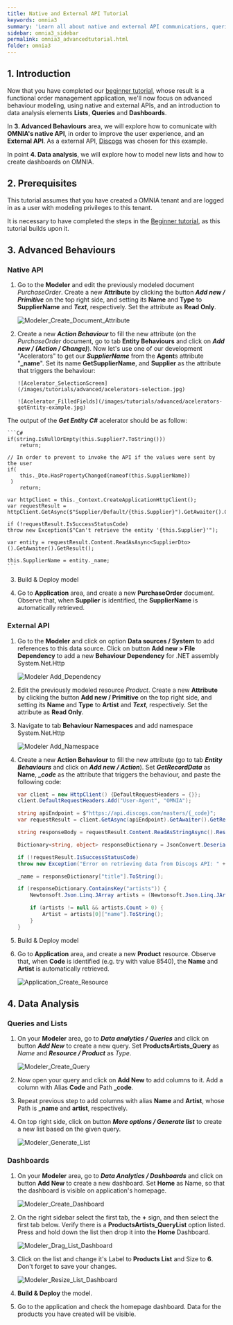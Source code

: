 ```yaml
---
title: Native and External API Tutorial
keywords: omnia3
summary: 'Learn all about native and external API communications, queries, lists and dashboards'
sidebar: omnia3_sidebar
permalink: omnia3_advancedtutorial.html
folder: omnia3
---
```


## 1. Introduction

Now that you have completed our [beginner tutorial](omnia3_beginnertutorial.html), whose result is a functional order management application, we'll now focus on advanced behaviour modeling, using native and external APIs, and an introduction to data analysis elements **Lists**, **Queries** and **Dashboards**.

In **3. Advanced Behaviours** area, we will explore how to comunicate with **OMNIA's native API**, in order to improve the user experience, and an **External API**. As a external API, [Discogs](https://www.discogs.com/developers/) was chosen for this example.

In point **4. Data analysis**, we will explore how to model new lists and how to create dashboards on OMNIA.

## 2. Prerequisites

This tutorial assumes that you have created a OMNIA tenant and are logged in as a user with modeling privileges to this tenant.

It is necessary to have completed the steps in the [Beginner tutorial](omnia3_beginnertutorial.html), as this tutorial builds upon it.

## 3. Advanced Behaviours

### Native API

1.  Go to the **Modeler** and edit the previously modeled document _PurchaseOrder_. Create a new **Attribute** by clicking the button **_Add new / Primitive_** on the top right side, and setting its **Name** and **Type** to **SupplierName** and **_Text_**, respectively. Set the attribute as **Read Only**.

    ![Modeler_Create_Document_Attribute](/images/tutorials/advanced/nativeAPITutorial-1.jpg)

2.  Create a new **_Action Behaviour_** to fill the new attribute (on the _PurchaseOrder_ document, go to tab **Entity Behaviours** and click on **_Add new / (Action / Change)_**). Now let's use one of our development "Acelerators" to get our **_SupplierName_** from the **Agent**s attribute "**\_name**".
    Set its name **GetSupplierName**, and **Supplier** as the attribute that triggers the behaviour:

        ![Acelerator_SelectionScreen](/images/tutorials/advanced/acelerators-selection.jpg)

        ![Acelerator_FilledFields](/images/tutorials/advanced/acelerators-getEntity-example.jpg)

The output of the **_Get Entity C#_** acelerator should be as follow:

    ```C#
    if(string.IsNullOrEmpty(this.Supplier?.ToString()))
        return;

    // In order to prevent to invoke the API if the values were sent by the user
    if(
        this._Dto.HasPropertyChanged(nameof(this.SupplierName))
     )
        return;

    var httpClient = this._Context.CreateApplicationHttpClient();
    var requestResult = httpClient.GetAsync($"Supplier/Default/{this.Supplier}").GetAwaiter().GetResult();

    if (!requestResult.IsSuccessStatusCode)
    throw new Exception($"Can't retrieve the entity '{this.Supplier}'");

    var entity = requestResult.Content.ReadAsAsync<SupplierDto>().GetAwaiter().GetResult();

    this.SupplierName = entity._name;
    ```

3. Build & Deploy model

4. Go to **Application** area, and create a new **PurchaseOrder** document. Observe that, when **Supplier** is identified, the **SupplierName** is automatically retrieved.

### External API

1. Go to the **Modeler** and click on option **Data sources / System** to add references to this data source. Click on button **Add new > File Dependency** to add a new **Behaviour Dependency** for .NET assembly System.Net.Http

   ![Modeler Add_Dependency](/images/tutorials/advanced/Modeler-Add-Behaviour-Dependency.png)

2. Edit the previously modeled resource _Product_. Create a new **Attribute** by clicking the button **Add new / Primitive** on the top right side, and setting its **Name** and **Type** to **Artist** and **_Text_**, respectively. Set the attribute as **Read Only**.

3. Navigate to tab **Behaviour Namespaces** and add namespace System.Net.Http

   ![Modeler Add_Namespace](/images/tutorials/advanced/Modeler-Add-Behaviour-Namespace.png)

4. Create a new **Action Behaviour** to fill the new attribute (go to tab **_Entity Behaviours_** and click on **_Add new / Action_**). Set **_GetRecordData_** as **Name**, **_\_code_** as the attribute that triggers the behaviour, and paste the following code:

   ```C#
   var client = new HttpClient() {DefaultRequestHeaders = {}};
   client.DefaultRequestHeaders.Add("User-Agent", "OMNIA");

   string apiEndpoint = $"https://api.discogs.com/masters/{_code}";
   var requestResult = client.GetAsync(apiEndpoint).GetAwaiter().GetResult();

   string responseBody = requestResult.Content.ReadAsStringAsync().Result;

   Dictionary<string, object> responseDictionary = JsonConvert.DeserializeObject<Dictionary<string, object>>(responseBody);

   if (!requestResult.IsSuccessStatusCode)
   throw new Exception("Error on retrieving data from Discogs API: " + responseDictionary["message"].ToString() + " " + apiEndpoint);

   _name = responseDictionary["title"].ToString();

   if (responseDictionary.ContainsKey("artists")) {
       Newtonsoft.Json.Linq.JArray artists = (Newtonsoft.Json.Linq.JArray)responseDictionary["artists"];

       if (artists != null && artists.Count > 0) {
           Artist = artists[0]["name"].ToString();
       }
   }
   ```

5. Build & Deploy model

6. Go to **Application** area, and create a new **Product** resource. Observe that, when **Code** is identified (e.g. try with value 8540), the **Name** and **Artist** is automatically retrieved.

   ![Application_Create_Resource](/images/tutorials/advanced/Application-Create-Product.PNG)

## 4. Data Analysis

### Queries and Lists

1. On your **Modeler** area, go to **_Data analytics / Queries_** and click on button **_Add New_** to create a new query. Set **ProductsArtists_Query** as _Name_ and **_Resource / Product_** as _Type_.

   ![Modeler_Create_Query](/images/tutorials/advanced/Modeler-Create-Query.PNG)

2. Now open your query and click on **Add New** to add columns to it. Add a column with Alias **Code** and Path **\_code**.
3. Repeat previous step to add columns with alias **Name** and **Artist**, whose Path is **\_name** and **artist**, respectively.

4. On top right side, click on button **_More options / Generate list_** to create a new list based on the given query.

   ![Modeler_Generate_List](/images/tutorials/advanced/Modeler-Generate-List.PNG)

### Dashboards

1. On your **Modeler** area, go to **_Data Analytics / Dashboards_** and click on button **Add New** to create a new dashboard. Set **Home** as Name, so that the dashboard is visible on application's homepage.

   ![Modeler_Create_Dashboard](/images/tutorials/advanced/Modeler-Create-Dashboard.PNG)

2. On the right sidebar select the first tab, the **+** sign, and then select the first tab below. Verify there is a **ProductsArtists_QueryList** option listed. Press and hold down the list then drop it into the **Home** Dashboard.

   ![Modeler_Drag_List_Dashboard](/images/tutorials/advanced/Modeler-Drag-List-Dashboard.png)

3. Click on the list and change it's Label to **Products List** and Size to **6**. Don't forget to save your changes.

   ![Modeler_Resize_List_Dashboard](/images/tutorials/advanced/Modeler-Resize-List-Dashboard.png)

4. **Build & Deploy** the model.

5. Go to the application and check the homepage dashboard. Data for the products you have created will be visible.
